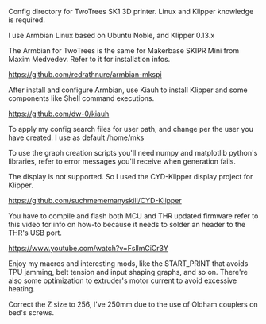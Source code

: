 Config directory for TwoTrees SK1 3D printer.
Linux and Klipper knowledge is required.

I use Armbian Linux based on Ubuntu Noble, and Klipper 0.13.x

The Armbian for TwoTrees is the same for Makerbase SKIPR Mini from Maxim Medvedev. Refer to it for installation infos.

https://github.com/redrathnure/armbian-mkspi

After install and configure Armbian, use Kiauh to install Klipper and some components like Shell command executions.

https://github.com/dw-0/kiauh

To apply my config search files for user path, and change per the user you have created. I use as default /home/mks

To use the graph creation scripts you'll need numpy and matplotlib python's libraries, refer to error messages you'll receive when generation fails.

The display is not supported. So I used the CYD-Klipper display project for Klipper.

https://github.com/suchmememanyskill/CYD-Klipper

You have to compile and flash both MCU and THR updated firmware refer to this video for info on how-to because it needs to solder an header to the THR's USB port.

https://www.youtube.com/watch?v=FsllmCiCr3Y

Enjoy my macros and interesting mods, like the START_PRINT that avoids TPU jamming, belt tension and input shaping graphs, and so on.
There're also some optimization to extruder's motor current to avoid excessive heating.

Correct the Z size to 256, I've 250mm due to the use of Oldham couplers on bed's screws.
